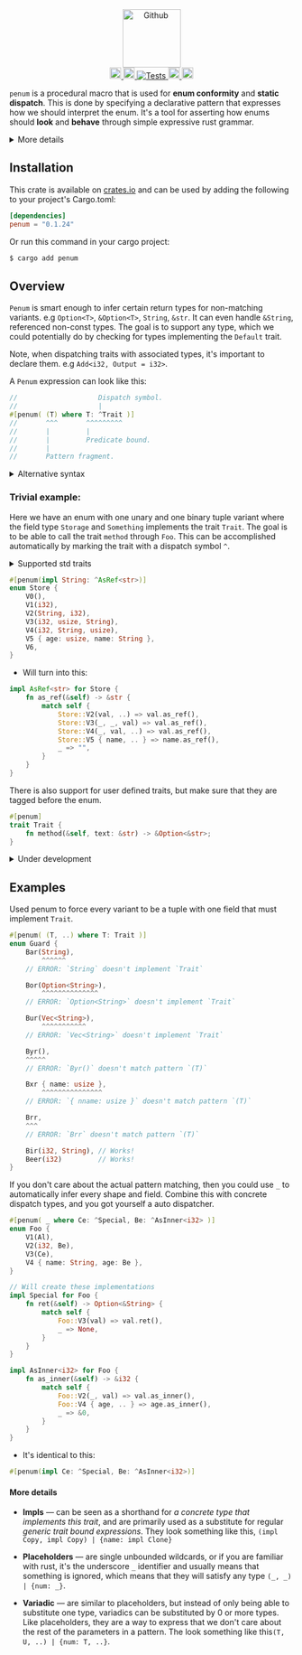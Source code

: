 <div align="center">
    <img alt="Github" src="https://raw.githubusercontent.com/viktorlott/penum/main/penum-logo.png" height="103">
</div>

<div align="center">
    <a href="https://github.com/viktorlott/penum">
        <img alt="Github" src="https://img.shields.io/github/languages/code-size/viktorlott/penum?style=flat-square&logo=github" height="20">
        <img alt="Download" src="https://img.shields.io/crates/d/penum.svg?style=flat-square&logo=rust" height="20">
        <img alt="Tests" src="https://img.shields.io/github/actions/workflow/status/viktorlott/penum/test.yaml?branch=main&style=flat-square&logo=github">
    </a>
    <a href="https://crates.io/crates/penum">
        <img alt="crates.io" src="https://img.shields.io/crates/v/penum.svg?style=flat-square&logo=rust" height="20">
    </a>
    <a href="https://docs.rs/penum/latest/penum/">
        <img alt="docs.rs" src="https://img.shields.io/badge/docs.rs-penum-66c2a5?style=for-the-badge&labelColor=555555&logo=docs.rs" height="20">
    </a>
</div>

`penum` is a procedural macro that is used for **enum conformity** and
**static dispatch**. This is done by specifying a declarative pattern
that expresses how we should interpret the enum. It's a tool for
asserting how enums should **look** and **behave** through simple
expressive rust grammar.

<details>
<summary>More details</summary>

- **Patterns** — can be thought of as a *toy shape sorter* that sorts
  through enum variants and makes sure they fit. So each variant has a
  certain shape that must satisfy the patterns we've specified. There
  are 3 shapes to choose from, *tuples* `()`, *structs* `{}` and
  *units*.

- **Predicates** — are used in combination with *patterns* to assert
  what the matched variants field types should implement. They can be
  expressed like a regular where clause, e.g `where T: Trait<Type>`. The
  *generic parameters* needs to be introduced inside a pattern fragment.

- **Smart dispatch** — lets us express how an enum should **behave** in
  respect to its variants. The symbol that is used to express this is
  `^` and should be put in front of the trait you wish to be dispatched,
  e.g. `(T) where T: ^AsRef<str>`. The dispatcher is smart enough to
  figure out certain return types for methods such that non-matching
  variants can be assigned with a *default* return statement. i.e types
  like `Option<_>`, `Result<_, E>` and many other types (*including
  Primitive Types*) can get defaulted automatically for us instead of
  returning them with panic. *This is currently limited to rust std
  library traits, but there are plans to extend support for custom trait
  definitions soon.*

</details>

## Installation
This crate is available on [crates.io](https://crates.io/crates/penum)
and can be used by adding the following to your project's Cargo.toml:
```toml
[dependencies]
penum = "0.1.24"
```
Or run this command in your cargo project:
```sh
$ cargo add penum
```
## Overview 
`Penum` is smart enough to infer certain return types for non-matching
variants. e.g `Option<T>`, `&Option<T>`, `String`, `&str`. It can even
handle `&String`, referenced non-const types. The goal is to support any
type, which we could potentially do by checking for types implementing
the `Default` trait.

Note, when dispatching traits with associated types, it's important to
declare them. e.g `Add<i32, Output = i32>`.

A `Penum` expression can look like this:
```rust
//                    Dispatch symbol.
//                    |
#[penum( (T) where T: ^Trait )]
//       ^^^       ^^^^^^^^^
//       |         |
//       |         Predicate bound.
//       |
//       Pattern fragment.
```
<details>
<summary>Alternative syntax</summary>

```rust
#[penum( impl Type: ^Trait )]
//       ^^^^ 
//       |
//       Shorthand for `_ where` expression which allows `+` bounds.
```

```rust
#[penum( impl ^Trait for Type )]
//       ^^^^        ^^^
//       |           |
//       Shorthand for `_ where Type: ^Trait` expression.
//       Useful when you only want to implement one trait at the time.
```

</details>


### Trivial example:
Here we have an enum with one unary and one binary tuple variant where
the field type `Storage` and `Something` implements the trait `Trait`.
The goal is to be able to call the trait `method` through `Foo`. This
can be accomplished automatically by marking the trait with a dispatch
symbol `^`.

<details>
<summary>Supported std traits</summary>

`Any`, `Borrow`, `BorrowMut`, `Eq`, `AsMut`, `AsRef`, `From`, `Into`,
`TryFrom`, `TryInto`, `Default`, `Binary`, `Debug`, `Display`,
`LowerExp`, `LowerHex`, `Octal`, `Pointer`, `UpperExp`, `UpperHex`,
`Future`, `IntoFuture`, `FromIterator`, `FusedIterator`, `IntoIterator`,
`Product`, `Sum`, `Copy`, `Sized`, `ToSocketAddrs`, `Add`, `AddAssign`,
`BitAnd`, `BitAndAssign`, `BitOr`, `BitOrAssign`, `BitXor`,
`BitXorAssign`, `Deref`, `DerefMut`, `Div`, `DivAssign`, `Drop`, `Fn`,
`FnMut`, `FnOnce`, `Index`, `IndexMut`, `Mul`, `MulAssign`,
`MultiMethod`, `Neg`, `Not`, `Rem`, `RemAssign`, `Shl`, `ShlAssign`,
`Shr`, `ShrAssign`, `Sub`, `SubAssign`, `Termination`, `SliceIndex`,
`FromStr`, `ToString`

</details>

```rust
#[penum(impl String: ^AsRef<str>)]
enum Store {
    V0(),
    V1(i32),
    V2(String, i32),
    V3(i32, usize, String),
    V4(i32, String, usize),
    V5 { age: usize, name: String },
    V6,
}
```
- Will turn into this:
```rust
impl AsRef<str> for Store {
    fn as_ref(&self) -> &str {
        match self {
            Store::V2(val, ..) => val.as_ref(),
            Store::V3(_, _, val) => val.as_ref(),
            Store::V4(_, val, ..) => val.as_ref(),
            Store::V5 { name, .. } => name.as_ref(),
            _ => "",
        }
    }
}
```

There is also support for user defined traits, but make sure that they
are tagged before the enum.
```rust
#[penum]
trait Trait {
    fn method(&self, text: &str) -> &Option<&str>;
}
```

<details>
<summary>Under development</summary>

For non-std types we rely on the `Default` trait, which means, if we can
prove that a type implements `Default` we can automatically add them as
return types for non-matching variants,

</details>

## Examples
Used penum to force every variant to be a tuple with one field that must
implement `Trait`.

```rust
#[penum( (T, ..) where T: Trait )]
enum Guard {
    Bar(String), 
        ^^^^^^
    // ERROR: `String` doesn't implement `Trait`

    Bor(Option<String>), 
        ^^^^^^^^^^^^^^
    // ERROR: `Option<String>` doesn't implement `Trait`

    Bur(Vec<String>), 
        ^^^^^^^^^^^
    // ERROR: `Vec<String>` doesn't implement `Trait`

    Byr(), 
    ^^^^^
    // ERROR: `Byr()` doesn't match pattern `(T)`

    Bxr { name: usize }, 
        ^^^^^^^^^^^^^^^
    // ERROR: `{ nname: usize }` doesn't match pattern `(T)`

    Brr,
    ^^^
    // ERROR: `Brr` doesn't match pattern `(T)`

    Bir(i32, String), // Works!
    Beer(i32)         // Works!
}
```

If you don't care about the actual pattern matching, then you could use
`_` to automatically infer every shape and field. Combine this with
concrete dispatch types, and you got yourself a auto dispatcher.
```rust
#[penum( _ where Ce: ^Special, Be: ^AsInner<i32> )]
enum Foo {
    V1(Al),
    V2(i32, Be),
    V3(Ce),
    V4 { name: String, age: Be },
}

// Will create these implementations
impl Special for Foo {
    fn ret(&self) -> Option<&String> {
        match self {
            Foo::V3(val) => val.ret(),
            _ => None,
        }
    }
}

impl AsInner<i32> for Foo {
    fn as_inner(&self) -> &i32 {
        match self {
            Foo::V2(_, val) => val.as_inner(),
            Foo::V4 { age, .. } => age.as_inner(),
            _ => &0,
        }
    }
}
```

- It's identical to this:
```rust
#[penum(impl Ce: ^Special, Be: ^AsInner<i32>)]
```

#### More details

- **Impls** — can be seen as a shorthand for *a concrete type that
  implements this trait*, and are primarily used as a substitute for
  regular *generic trait bound expressions*. They look something like
  this, `(impl Copy, impl Copy) | {name: impl Clone}`

- **Placeholders** — are single unbounded wildcards, or if you are
  familiar with rust, it's the underscore `_` identifier and usually
  means that something is ignored, which means that they will satisfy
  any type `(_, _) | {num: _}`.

- **Variadic** — are similar to placeholders, but instead of only being
  able to substitute one type, variadics can be substituted by 0 or more
  types. Like placeholders, they are a way to express that we don't care
  about the rest of the parameters in a pattern. The look something like
  this`(T, U, ..) | {num: T, ..}`.